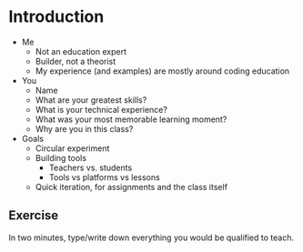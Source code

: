 # Introduction

* Me
    * Not an education expert
    * Builder, not a theorist
    * My experience (and examples) are mostly around coding education
* You
    * Name
    * What are your greatest skills?
    * What is your technical experience?
    * What was your most memorable learning moment?
    * Why are you in this class?
* Goals
    * Circular experiment
    * Building tools
        * Teachers vs. students
        * Tools vs platforms vs lessons
    * Quick iteration, for assignments and the class itself

## Exercise

In two minutes, type/write down everything you would be qualified to teach.
